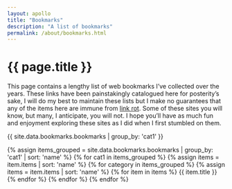 ```yaml
---
layout: apollo
title: "Bookmarks"
description: "A list of bookmarks"
permalink: /about/bookmarks.html
---
```


<h1>{{ page.title }}</h1>
<div class="content">
	<p>This page contains a lengthy list of web bookmarks I’ve collected over the years. These links have been painstakingly catalogued here for posterity’s sake, I will do my best to maintain these lists but I make no guarantees that any of the items here are immune from <a href="https://en.wikipedia.org/wiki/Link_rot" title="link rot" target="_blank">link rot</a>. Some of these sites you will know, but many, I anticipate, you will not. I hope you’ll have as much fun and enjoyment exploring these sites as I did when I first stumbled on them.</p>

<div class="post">

{{ site.data.bookmarks.bookmarks | group_by: 'cat1' }}

 {% assign items_grouped = site.data.bookmarks.bookmarks | group_by: 'cat1' | sort: 'name' %}
{% for cat1 in items_grouped %}
  {% assign items = item.items | sort: 'name' %}
{% for category in items_grouped %}
 {% assign items = item.items | sort: 'name' %}
   {% for item in items  %}
     {{ item.title }}
   {% endfor %}
{% endfor %}
{% endfor %}
</div>
</div>
